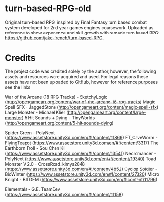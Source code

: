 # turn-based-RPG-old
Original turn-based RPG, inspired by Final Fantasy turn based combat system developed for 2nd year games engines coursework. Uploaded as reference to show experience and skill growth with remade turn based RPG: https://github.com/jake-french/turn-based-RPG. 

# Credits
The project code was credited solely by the author, however, the following assets and resources were acquired and used. For legal reasons these assets have not been uploaded to GitHub, however, for reference purposes see the links 

War of the Arcane (18 RPG Tracks) - SketchyLogic (http://opengameart.org/content/war-of-the-arcane-18-rpg-tracks)
Magic Spell SFX - JaggedStone (http://opengameart.org/content/magic-spell-sfx)
Large Monster - Michael Klier (http://opengameart.org/content/large-monster)
5 Hit Sounds + Dying - TinyWorlds (http://opengameart.org/content/5-hit-sounds-dying)

Spider Green - PolyNext (https://www.assetstore.unity3d.com/en/#!/content/11869)
FT_CaveWorm - FlyingTeapot (https://www.assetstore.unity3d.com/en/#!/content/3317)
The Earthborn Troll - Sou Chen Ki (https://www.assetstore.unity3d.com/en/#!/content/13541)
Necromancer - PolyNext (https://www.assetstore.unity3d.com/en/#!/content/19340)
Toad Monster V 2.0 - CrossRoad_kimys2848 (https://www.assetstore.unity3d.com/en/#!/content/4852)
Cyclop Soldier - BioWinter (https://www.assetstore.unity3d.com/en/#!/content/27320)
Micro Knight - BITGEM (https://www.assetstore.unity3d.com/en/#!content/11796)

Elementals - G.E. TeamDev (https://www.assetstore.unity3d.com/en/#!/content/11158)
